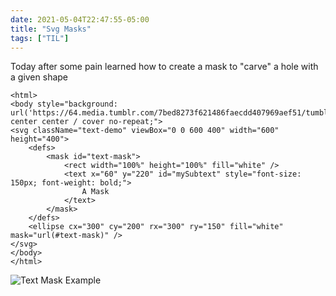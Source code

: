```yaml
--- 
date: 2021-05-04T22:47:55-05:00
title: "Svg Masks"
tags: ["TIL"]
---
```



Today after some pain learned how to create a mask to "carve" a hole with a given shape

```
<html>
<body style="background: url('https://64.media.tumblr.com/7bed8273f621486faecdd407969aef51/tumblr_otfcxeacdO1slhhf0o1_1280.jpg') center center / cover no-repeat;">
<svg className="text-demo" viewBox="0 0 600 400" width="600" height="400">
    <defs>
        <mask id="text-mask">
            <rect width="100%" height="100%" fill="white" />
            <text x="60" y="220" id="mySubtext" style="font-size: 150px; font-weight: bold;">
                A Mask
            </text>
        </mask>
    </defs>
    <ellipse cx="300" cy="200" rx="300" ry="150" fill="white" mask="url(#text-mask)" />
</svg>
</body>
</html>
```

![Text Mask Example ](/images/svg-mask-example.png#center)